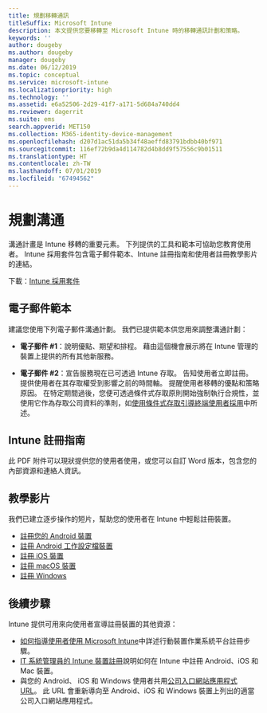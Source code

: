 ```yaml
---
title: 規劃移轉通訊
titleSuffix: Microsoft Intune
description: 本文提供您要移轉至 Microsoft Intune 時的移轉通訊計劃和策略。
keywords: ''
author: dougeby
ms.author: dougeby
manager: dougeby
ms.date: 06/12/2019
ms.topic: conceptual
ms.service: microsoft-intune
ms.localizationpriority: high
ms.technology: ''
ms.assetid: e6a52506-2d29-41f7-a171-5d684a740dd4
ms.reviewer: dagerrit
ms.suite: ems
search.appverid: MET150
ms.collection: M365-identity-device-management
ms.openlocfilehash: d207d1ac51da5b34f48aeffd83791bdbb40bf971
ms.sourcegitcommit: 116ef72b9da4d114782d4b8dd9f57556c9b01511
ms.translationtype: HT
ms.contentlocale: zh-TW
ms.lasthandoff: 07/01/2019
ms.locfileid: "67494562"
---
```

# <a name="plan-communications"></a>規劃溝通 
溝通計畫是 Intune 移轉的重要元素。 下列提供的工具和範本可協助您教育使用者。 Intune 採用套件包含電子郵件範本、Intune 註冊指南和使用者註冊教學影片的連結。  

下載：[Intune 採用套件](https://aka.ms/IntuneAdoptionKit)

## <a name="email-templates"></a>電子郵件範本 
建議您使用下列電子郵件溝通計劃。 我們已提供範本供您用來調整溝通計劃：
- **電子郵件 #1**：說明優點、期望和排程。 藉由這個機會展示將在 Intune 管理的裝置上提供的所有其他新服務。 

- **電子郵件 #2**：宣告服務現在已可透過 Intune 存取。 告知使用者立即註冊。  提供使用者在其存取權受到影響之前的時間軸。 提醒使用者移轉的優點和策略原因。
在特定期間過後，您便可透過條件式存取原則開始強制執行合規性，並使用它作為存取公司資料的準則，如[使用條件式存取引導終端使用者採用](migration-guide-drive-adoption.md)中所述。

## <a name="intune-enrollment-guide"></a>Intune 註冊指南 
此 PDF 附件可以現狀提供您的使用者使用，或您可以自訂 Word 版本，包含您的內部資源和連絡人資訊。

## <a name="instructional-videos"></a>教學影片
我們已建立逐步操作的短片，幫助您的使用者在 Intune 中輕鬆註冊裝置。
- [註冊您的 Android 裝置](https://www.youtube.com/watch?v=k0Q_sGLSx6o&t=1s)
- [註冊 Android 工作設定檔裝置](https://www.youtube.com/watch?v=9Dl8HsGk4tI&t=3s)
- [註冊 iOS 裝置](https://www.youtube.com/watch?v=mJyv6YcHi7c)
- [註冊 macOS 裝置](https://www.youtube.com/watch?v=Pa2pfhwq_yk)
- [註冊 Windows](https://www.youtube.com/watch?v=TKQxEckBHiE)

## <a name="next-steps"></a>後續步驟
Intune 提供可用來向使用者宣導註冊裝置的其他資源：
- [如何指導使用者使用 Microsoft Intune](https://docs.microsoft.com/intune/end-user-educate)中詳述行動裝置作業系統平台註冊步驟。 
- [IT 系統管理員的 Intune 裝置註冊](https://docs.microsoft.com/intune/device-enrollment)說明如何在 Intune 中註冊 Android、iOS 和 Mac 裝置。
- 與您的 Android、 iOS 和 Windows 使用者共用[公司入口網站應用程式 URL](http://go.microsoft.com/fwlink/?LinkID=396941)。 此 URL 會重新導向至 Android、iOS 和 Windows 裝置上列出的適當公司入口網站應用程式。
